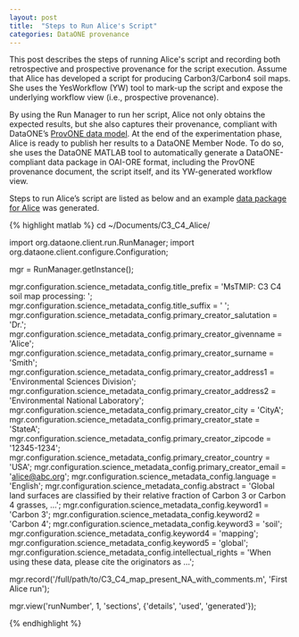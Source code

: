 ```yaml
---
layout: post
title:  "Steps to Run Alice's Script"
categories: DataONE provenance
---
```


This post describes the steps of running Alice's script and recording both retrospective and prospective provenance for the script execution. Assume that Alice has developed a script for producing Carbon3/Carbon4 soil
maps. She uses the YesWorkflow (YW) tool to mark-up the script and expose
the underlying workflow view (i.e., prospective provenance).

By using the Run Manager to run her script, Alice not only obtains the expected
results, but she also captures their provenance, compliant with DataONE’s [ProvONE data model][provone].
At the end of the experimentation
phase, Alice is ready to publish her results to a DataONE Member Node. To do so, she
uses the DataONE MATLAB tool to automatically generate a DataONE-compliant data
package in OAI-ORE format, including the ProvONE provenance document, the script
itself, and its YW-generated workflow view.

Steps to run Alice’s script are listed as below and an example [data package for Alice](https://search-sandbox-2.test.dataone.org/#view/metadata_e859d2dd-c5e6-4ec6-892f-1b00bb6f8f65.xml) was generated.

{% highlight matlab %}
cd ~/Documents/C3_C4_Alice/

import org.dataone.client.run.RunManager;
import org.dataone.client.configure.Configuration;

mgr = RunManager.getInstance();

mgr.configuration.science_metadata_config.title_prefix = 'MsTMIP: C3 C4 soil map processing: ';
mgr.configuration.science_metadata_config.title_suffix = ' ';
mgr.configuration.science_metadata_config.primary_creator_salutation = 'Dr.';
mgr.configuration.science_metadata_config.primary_creator_givenname = 'Alice';
mgr.configuration.science_metadata_config.primary_creator_surname = 'Smith';
mgr.configuration.science_metadata_config.primary_creator_address1 = 'Environmental Sciences Division';
mgr.configuration.science_metadata_config.primary_creator_address2 = 'Environmental National Laboratory';
mgr.configuration.science_metadata_config.primary_creator_city = 'CityA';
mgr.configuration.science_metadata_config.primary_creator_state = 'StateA';
mgr.configuration.science_metadata_config.primary_creator_zipcode = '12345-1234';
mgr.configuration.science_metadata_config.primary_creator_country = 'USA';
mgr.configuration.science_metadata_config.primary_creator_email = 'alice@abc.org';
mgr.configuration.science_metadata_config.language = 'English';
mgr.configuration.science_metadata_config.abstract = 'Global land surfaces are classified by their relative fraction of Carbon 3 or Carbon 4 grasses, ...';
mgr.configuration.science_metadata_config.keyword1 = 'Carbon 3';
mgr.configuration.science_metadata_config.keyword2 = 'Carbon 4';
mgr.configuration.science_metadata_config.keyword3 = 'soil';
mgr.configuration.science_metadata_config.keyword4 = 'mapping';
mgr.configuration.science_metadata_config.keyword5 = 'global';
mgr.configuration.science_metadata_config.intellectual_rights = 'When using these data, please cite the originators as …';

mgr.record('/full/path/to/C3_C4_map_present_NA_with_comments.m', 'First Alice run');

mgr.view('runNumber', 1, 'sections', {'details', 'used', 'generated'});

{% endhighlight %}

[provone]: https://purl.dataone.org/provone-v1-dev
[prov-o]: https://www.w3.org/TR/prov-o/
